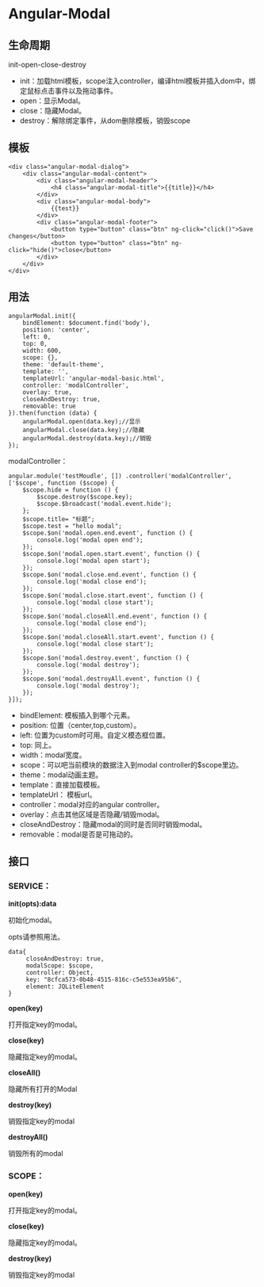 # Angular-Modal #

## 生命周期 ##

init-open-close-destroy

- init：加载html模板，scope注入controller，编译html模板并插入dom中，绑定鼠标点击事件以及拖动事件。
- open：显示Modal。
- close：隐藏Modal。
- destroy：解除绑定事件，从dom删除模板，销毁scope

## 模板 ##

    <div class="angular-modal-dialog">
	    <div class="angular-modal-content">
		    <div class="angular-modal-header">
		    	<h4 class="angular-modal-title">{{title}}</h4>
		    </div>
		    <div class="angular-modal-body">
		    	{{test}}
		    </div>
		    <div class="angular-modal-footer">
			    <button type="button" class="btn" ng-click="click()">Save changes</button>
			    <button type="button" class="btn" ng-click="hide()">close</button>
		    </div>
	    </div>
    </div>

## 用法 ##
    angularModal.init({
		bindElement: $document.find('body'),
		position: 'center',
		left: 0,
		top: 0,
		width: 600,
		scope: {},
        theme: 'default-theme',
		template: '',
        templateUrl: 'angular-modal-basic.html',
        controller: 'modalController',
        overlay: true,
        closeAndDestroy: true,
        removable: true
	}).then(function (data) {
    	angularModal.open(data.key);//显示
		angularModal.close(data.key);//隐藏
		angularModal.destroy(data.key);//销毁
    });

modalController：
		
    angular.module('testMoudle', []) .controller('modalController', ['$scope', function ($scope) {
        $scope.hide = function () {
            $scope.destroy($scope.key);
            $scope.$broadcast('modal.event.hide');
        };
        $scope.title= "标题";
        $scope.test = "hello modal";
        $scope.$on('modal.open.end.event', function () {
            console.log('modal open end');
        });
        $scope.$on('modal.open.start.event', function () {
            console.log('modal open start');
        });
        $scope.$on('modal.close.end.event', function () {
            console.log('modal close end');
        });
        $scope.$on('modal.close.start.event', function () {
            console.log('modal close start');
        });
		$scope.$on('modal.closeAll.end.event', function () {
            console.log('modal close end');
        });
        $scope.$on('modal.closeAll.start.event', function () {
            console.log('modal close start');
        });
        $scope.$on('modal.destroy.event', function () {
            console.log('modal destroy');
        });
		$scope.$on('modal.destroyAll.event', function () {
            console.log('modal destroy');
        });
	}]);
	
- bindElement: 模板插入到哪个元素。
- position: 位置（center,top,custom）。
- left: 位置为custom时可用。自定义模态框位置。
- top: 同上。
- width：modal宽度。
- scope：可以吧当前模块的数据注入到modal controller的$scope里边。
- theme：modal动画主题。
- template：直接加载模板。
- templateUrl： 模板url。
- controller：modal对应的angular controller。
- overlay：点击其他区域是否隐藏/销毁modal。
- closeAndDestroy：隐藏modal的同时是否同时销毁modal。
- removable：modal是否是可拖动的。

## 接口 ##

### SERVICE： ###

**init(opts):data**

初始化modal。

opts请参照用法。

    data{
		 closeAndDestroy: true, 
		 modalScope: $scope, 
		 controller: Object, 
		 key: "8cfca573-0b48-4515-816c-c5e553ea95b6", 
		 element: JQLiteElement
	}

**open(key)**

打开指定key的modal。

**close(key)**

隐藏指定key的modal。

**closeAll()**

隐藏所有打开的Modal

**destroy(key)**

销毁指定key的modal

**destroyAll()**

销毁所有的modal

### SCOPE： ###

**open(key)**

打开指定key的modal。

**close(key)**

隐藏指定key的modal。

**destroy(key)**

销毁指定key的modal